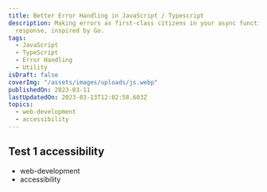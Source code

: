 ```yaml
---
title: Better Error Handling in JavaScript / Typescript
description: Making errors as first-class citizens in your async function
  response, inspired by Go.
tags:
  - JavaScript
  - TypeScript
  - Error Handling
  - Utility
isDraft: false
coverImg: "/assets/images/uploads/js.webp"
publishedOn: 2023-03-11
lastUpdatedOn: 2023-03-13T12:02:58.603Z
topics:
  - web-development
  - accessibility
---
```


## Test 1 accessibility

- web-development
- accessibility
